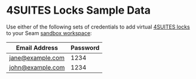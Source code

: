 # 4SUITES Locks Sample Data

Use either of the following sets of credentials to add virtual [4SUITES locks](../4suites-locks.md) to your Seam [sandbox workspace](../../core-concepts/workspaces/#sandbox-workspaces):

| Email Address    | Password |
| ---------------- | -------- |
| jane@example.com | 1234     |
| john@example.com | 1234     |

